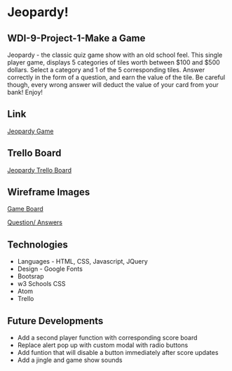 # Jeopardy!
## WDI-9-Project-1-Make a Game

Jeopardy - the classic quiz game show with an old school feel. This single player game, displays 5 categories of tiles worth between $100 and $500 dollars.  Select a category and 1 of the 5 corresponding tiles. Answer correctly in the form of a question, and earn the value of the tile. Be careful though, every wrong answer will deduct the value of your card from your bank! Enjoy!

## Link
[Jeopardy Game](http://jeopardy.bitballoon.com/)

## Trello Board
[Jeopardy Trello Board](https://trello.com/b/jopXfww9/project-1-game)

## Wireframe Images 
[Game Board](https://github.com/Matkins15/WDI-Project-1-Game/blob/master/images/wireframe%20image_one.jpg)

[Question/ Answers](https://github.com/Matkins15/WDI-Project-1-Game/blob/master/images/wireframe%20image_two.jpg)

## Technologies
* Languages - HTML, CSS, Javascript, JQuery
* Design - Google Fonts
* Bootsrap
* w3 Schools CSS
* Atom
* Trello

## Future Developments
* Add a second player function with corresponding score board
* Replace alert pop up with custom modal with radio buttons
* Add funtion that will disable a button immediately after score updates
* Add a jingle and game show sounds  
